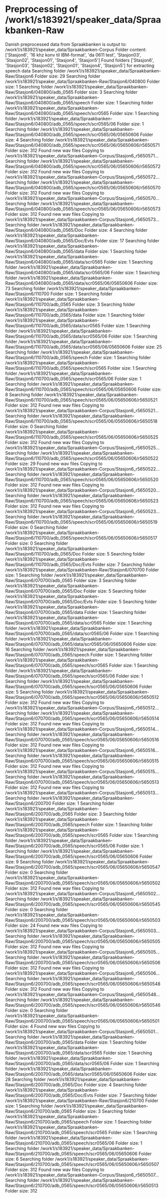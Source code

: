 # Preprocessing of /work1/s183921/speaker_data/Spraakbanken-Raw
Danish preprocessed data from Spraakbanken is output to: /work1/s183921/speaker_data/Spraakbanken-Corpus
Folder content: ['Stasjon6', '16 khz konv til IBM-format', 'da 0611 test', 'Stasjon03', 'Stasjon02', 'Stasjon01', 'Stasjon4', 'Stasjon5']
Found folders ['Stasjon6', 'Stasjon03', 'Stasjon02', 'Stasjon01', 'Stasjon4', 'Stasjon5'] for extracting speech data
Searching folder /work1/s183921/speaker_data/Spraakbanken-Raw/Stasjon6
Folder size: 29
Searching folder /work1/s183921/speaker_data/Spraakbanken-Raw/Stasjon6/040800
Folder size: 1
Searching folder /work1/s183921/speaker_data/Spraakbanken-Raw/Stasjon6/040800/adb_0565
Folder size: 3
Searching folder /work1/s183921/speaker_data/Spraakbanken-Raw/Stasjon6/040800/adb_0565/speech
Folder size: 1
Searching folder /work1/s183921/speaker_data/Spraakbanken-Raw/Stasjon6/040800/adb_0565/speech/scr0565
Folder size: 1
Searching folder /work1/s183921/speaker_data/Spraakbanken-Raw/Stasjon6/040800/adb_0565/speech/scr0565/06
Folder size: 1
Searching folder /work1/s183921/speaker_data/Spraakbanken-Raw/Stasjon6/040800/adb_0565/speech/scr0565/06/05650606
Folder size: 4
Searching folder /work1/s183921/speaker_data/Spraakbanken-Raw/Stasjon6/040800/adb_0565/speech/scr0565/06/05650606/r5650571
Folder size: 312
Found new wav files
Copying to /work1/s183921/speaker_data/Spraakbanken-Corpus/Stasjon6_r5650571...
Searching folder /work1/s183921/speaker_data/Spraakbanken-Raw/Stasjon6/040800/adb_0565/speech/scr0565/06/05650606/r5650572
Folder size: 312
Found new wav files
Copying to /work1/s183921/speaker_data/Spraakbanken-Corpus/Stasjon6_r5650572...
Searching folder /work1/s183921/speaker_data/Spraakbanken-Raw/Stasjon6/040800/adb_0565/speech/scr0565/06/05650606/r5650570
Folder size: 312
Found new wav files
Copying to /work1/s183921/speaker_data/Spraakbanken-Corpus/Stasjon6_r5650570...
Searching folder /work1/s183921/speaker_data/Spraakbanken-Raw/Stasjon6/040800/adb_0565/speech/scr0565/06/05650606/r5650573
Folder size: 312
Found new wav files
Copying to /work1/s183921/speaker_data/Spraakbanken-Corpus/Stasjon6_r5650573...
Searching folder /work1/s183921/speaker_data/Spraakbanken-Raw/Stasjon6/040800/adb_0565/Doc
Folder size: 4
Searching folder /work1/s183921/speaker_data/Spraakbanken-Raw/Stasjon6/040800/adb_0565/Doc/Evts
Folder size: 17
Searching folder /work1/s183921/speaker_data/Spraakbanken-Raw/Stasjon6/040800/adb_0565/data
Folder size: 1
Searching folder /work1/s183921/speaker_data/Spraakbanken-Raw/Stasjon6/040800/adb_0565/data/scr0565
Folder size: 1
Searching folder /work1/s183921/speaker_data/Spraakbanken-Raw/Stasjon6/040800/adb_0565/data/scr0565/06
Folder size: 1
Searching folder /work1/s183921/speaker_data/Spraakbanken-Raw/Stasjon6/040800/adb_0565/data/scr0565/06/05650606
Folder size: 73
Searching folder /work1/s183921/speaker_data/Spraakbanken-Raw/Stasjon6/110700
Folder size: 1
Searching folder /work1/s183921/speaker_data/Spraakbanken-Raw/Stasjon6/110700/adb_0565
Folder size: 3
Searching folder /work1/s183921/speaker_data/Spraakbanken-Raw/Stasjon6/110700/adb_0565/data
Folder size: 1
Searching folder /work1/s183921/speaker_data/Spraakbanken-Raw/Stasjon6/110700/adb_0565/data/scr0565
Folder size: 1
Searching folder /work1/s183921/speaker_data/Spraakbanken-Raw/Stasjon6/110700/adb_0565/data/scr0565/06
Folder size: 1
Searching folder /work1/s183921/speaker_data/Spraakbanken-Raw/Stasjon6/110700/adb_0565/data/scr0565/06/05650606
Folder size: 25
Searching folder /work1/s183921/speaker_data/Spraakbanken-Raw/Stasjon6/110700/adb_0565/speech
Folder size: 1
Searching folder /work1/s183921/speaker_data/Spraakbanken-Raw/Stasjon6/110700/adb_0565/speech/scr0565
Folder size: 1
Searching folder /work1/s183921/speaker_data/Spraakbanken-Raw/Stasjon6/110700/adb_0565/speech/scr0565/06
Folder size: 1
Searching folder /work1/s183921/speaker_data/Spraakbanken-Raw/Stasjon6/110700/adb_0565/speech/scr0565/06/05650606
Folder size: 8
Searching folder /work1/s183921/speaker_data/Spraakbanken-Raw/Stasjon6/110700/adb_0565/speech/scr0565/06/05650606/r5650521
Folder size: 312
Found new wav files
Copying to /work1/s183921/speaker_data/Spraakbanken-Corpus/Stasjon6_r5650521...
Searching folder /work1/s183921/speaker_data/Spraakbanken-Raw/Stasjon6/110700/adb_0565/speech/scr0565/06/05650606/r5650518
Folder size: 0
Searching folder /work1/s183921/speaker_data/Spraakbanken-Raw/Stasjon6/110700/adb_0565/speech/scr0565/06/05650606/r5650525
Folder size: 312
Found new wav files
Copying to /work1/s183921/speaker_data/Spraakbanken-Corpus/Stasjon6_r5650525...
Searching folder /work1/s183921/speaker_data/Spraakbanken-Raw/Stasjon6/110700/adb_0565/speech/scr0565/06/05650606/r5650522
Folder size: 29
Found new wav files
Copying to /work1/s183921/speaker_data/Spraakbanken-Corpus/Stasjon6_r5650522...
Searching folder /work1/s183921/speaker_data/Spraakbanken-Raw/Stasjon6/110700/adb_0565/speech/scr0565/06/05650606/r5650520
Folder size: 312
Found new wav files
Copying to /work1/s183921/speaker_data/Spraakbanken-Corpus/Stasjon6_r5650520...
Searching folder /work1/s183921/speaker_data/Spraakbanken-Raw/Stasjon6/110700/adb_0565/speech/scr0565/06/05650606/r5650523
Folder size: 312
Found new wav files
Copying to /work1/s183921/speaker_data/Spraakbanken-Corpus/Stasjon6_r5650523...
Searching folder /work1/s183921/speaker_data/Spraakbanken-Raw/Stasjon6/110700/adb_0565/speech/scr0565/06/05650606/r5650519
Folder size: 0
Searching folder /work1/s183921/speaker_data/Spraakbanken-Raw/Stasjon6/110700/adb_0565/speech/scr0565/06/05650606/r5650517
Folder size: 0
Searching folder /work1/s183921/speaker_data/Spraakbanken-Raw/Stasjon6/110700/adb_0565/Doc
Folder size: 5
Searching folder /work1/s183921/speaker_data/Spraakbanken-Raw/Stasjon6/110700/adb_0565/Doc/Evts
Folder size: 7
Searching folder /work1/s183921/speaker_data/Spraakbanken-Raw/Stasjon6/070700
Folder size: 1
Searching folder /work1/s183921/speaker_data/Spraakbanken-Raw/Stasjon6/070700/adb_0565
Folder size: 3
Searching folder /work1/s183921/speaker_data/Spraakbanken-Raw/Stasjon6/070700/adb_0565/Doc
Folder size: 5
Searching folder /work1/s183921/speaker_data/Spraakbanken-Raw/Stasjon6/070700/adb_0565/Doc/Evts
Folder size: 5
Searching folder /work1/s183921/speaker_data/Spraakbanken-Raw/Stasjon6/070700/adb_0565/data
Folder size: 1
Searching folder /work1/s183921/speaker_data/Spraakbanken-Raw/Stasjon6/070700/adb_0565/data/scr0565
Folder size: 1
Searching folder /work1/s183921/speaker_data/Spraakbanken-Raw/Stasjon6/070700/adb_0565/data/scr0565/06
Folder size: 1
Searching folder /work1/s183921/speaker_data/Spraakbanken-Raw/Stasjon6/070700/adb_0565/data/scr0565/06/05650606
Folder size: 16
Searching folder /work1/s183921/speaker_data/Spraakbanken-Raw/Stasjon6/070700/adb_0565/speech
Folder size: 1
Searching folder /work1/s183921/speaker_data/Spraakbanken-Raw/Stasjon6/070700/adb_0565/speech/scr0565
Folder size: 1
Searching folder /work1/s183921/speaker_data/Spraakbanken-Raw/Stasjon6/070700/adb_0565/speech/scr0565/06
Folder size: 1
Searching folder /work1/s183921/speaker_data/Spraakbanken-Raw/Stasjon6/070700/adb_0565/speech/scr0565/06/05650606
Folder size: 5
Searching folder /work1/s183921/speaker_data/Spraakbanken-Raw/Stasjon6/070700/adb_0565/speech/scr0565/06/05650606/r5650512
Folder size: 312
Found new wav files
Copying to /work1/s183921/speaker_data/Spraakbanken-Corpus/Stasjon6_r5650512...
Searching folder /work1/s183921/speaker_data/Spraakbanken-Raw/Stasjon6/070700/adb_0565/speech/scr0565/06/05650606/r5650514
Folder size: 312
Found new wav files
Copying to /work1/s183921/speaker_data/Spraakbanken-Corpus/Stasjon6_r5650514...
Searching folder /work1/s183921/speaker_data/Spraakbanken-Raw/Stasjon6/070700/adb_0565/speech/scr0565/06/05650606/r5650516
Folder size: 312
Found new wav files
Copying to /work1/s183921/speaker_data/Spraakbanken-Corpus/Stasjon6_r5650516...
Searching folder /work1/s183921/speaker_data/Spraakbanken-Raw/Stasjon6/070700/adb_0565/speech/scr0565/06/05650606/r5650515
Folder size: 312
Found new wav files
Copying to /work1/s183921/speaker_data/Spraakbanken-Corpus/Stasjon6_r5650515...
Searching folder /work1/s183921/speaker_data/Spraakbanken-Raw/Stasjon6/070700/adb_0565/speech/scr0565/06/05650606/r5650513
Folder size: 312
Found new wav files
Copying to /work1/s183921/speaker_data/Spraakbanken-Corpus/Stasjon6_r5650513...
Searching folder /work1/s183921/speaker_data/Spraakbanken-Raw/Stasjon6/200700
Folder size: 1
Searching folder /work1/s183921/speaker_data/Spraakbanken-Raw/Stasjon6/200700/adb_0565
Folder size: 3
Searching folder /work1/s183921/speaker_data/Spraakbanken-Raw/Stasjon6/200700/adb_0565/speech
Folder size: 1
Searching folder /work1/s183921/speaker_data/Spraakbanken-Raw/Stasjon6/200700/adb_0565/speech/scr0565
Folder size: 1
Searching folder /work1/s183921/speaker_data/Spraakbanken-Raw/Stasjon6/200700/adb_0565/speech/scr0565/06
Folder size: 1
Searching folder /work1/s183921/speaker_data/Spraakbanken-Raw/Stasjon6/200700/adb_0565/speech/scr0565/06/05650606
Folder size: 9
Searching folder /work1/s183921/speaker_data/Spraakbanken-Raw/Stasjon6/200700/adb_0565/speech/scr0565/06/05650606/r5650547
Folder size: 0
Searching folder /work1/s183921/speaker_data/Spraakbanken-Raw/Stasjon6/200700/adb_0565/speech/scr0565/06/05650606/r5650502
Folder size: 312
Found new wav files
Copying to /work1/s183921/speaker_data/Spraakbanken-Corpus/Stasjon6_r5650502...
Searching folder /work1/s183921/speaker_data/Spraakbanken-Raw/Stasjon6/200700/adb_0565/speech/scr0565/06/05650606/r5650545
Folder size: 0
Searching folder /work1/s183921/speaker_data/Spraakbanken-Raw/Stasjon6/200700/adb_0565/speech/scr0565/06/05650606/r5650503
Folder size: 24
Found new wav files
Copying to /work1/s183921/speaker_data/Spraakbanken-Corpus/Stasjon6_r5650503...
Searching folder /work1/s183921/speaker_data/Spraakbanken-Raw/Stasjon6/200700/adb_0565/speech/scr0565/06/05650606/r5650505
Folder size: 312
Found new wav files
Copying to /work1/s183921/speaker_data/Spraakbanken-Corpus/Stasjon6_r5650505...
Searching folder /work1/s183921/speaker_data/Spraakbanken-Raw/Stasjon6/200700/adb_0565/speech/scr0565/06/05650606/r5650506
Folder size: 312
Found new wav files
Copying to /work1/s183921/speaker_data/Spraakbanken-Corpus/Stasjon6_r5650506...
Searching folder /work1/s183921/speaker_data/Spraakbanken-Raw/Stasjon6/200700/adb_0565/speech/scr0565/06/05650606/r5650548
Folder size: 312
Found new wav files
Copying to /work1/s183921/speaker_data/Spraakbanken-Corpus/Stasjon6_r5650548...
Searching folder /work1/s183921/speaker_data/Spraakbanken-Raw/Stasjon6/200700/adb_0565/speech/scr0565/06/05650606/r5650546
Folder size: 0
Searching folder /work1/s183921/speaker_data/Spraakbanken-Raw/Stasjon6/200700/adb_0565/speech/scr0565/06/05650606/r5650501
Folder size: 4
Found new wav files
Copying to /work1/s183921/speaker_data/Spraakbanken-Corpus/Stasjon6_r5650501...
Searching folder /work1/s183921/speaker_data/Spraakbanken-Raw/Stasjon6/200700/adb_0565/data
Folder size: 1
Searching folder /work1/s183921/speaker_data/Spraakbanken-Raw/Stasjon6/200700/adb_0565/data/scr0565
Folder size: 1
Searching folder /work1/s183921/speaker_data/Spraakbanken-Raw/Stasjon6/200700/adb_0565/data/scr0565/06
Folder size: 1
Searching folder /work1/s183921/speaker_data/Spraakbanken-Raw/Stasjon6/200700/adb_0565/data/scr0565/06/05650606
Folder size: 28
Searching folder /work1/s183921/speaker_data/Spraakbanken-Raw/Stasjon6/200700/adb_0565/Doc
Folder size: 4
Searching folder /work1/s183921/speaker_data/Spraakbanken-Raw/Stasjon6/200700/adb_0565/Doc/Evts
Folder size: 7
Searching folder /work1/s183921/speaker_data/Spraakbanken-Raw/Stasjon6/210700
Folder size: 1
Searching folder /work1/s183921/speaker_data/Spraakbanken-Raw/Stasjon6/210700/adb_0565
Folder size: 3
Searching folder /work1/s183921/speaker_data/Spraakbanken-Raw/Stasjon6/210700/adb_0565/speech
Folder size: 1
Searching folder /work1/s183921/speaker_data/Spraakbanken-Raw/Stasjon6/210700/adb_0565/speech/scr0565
Folder size: 1
Searching folder /work1/s183921/speaker_data/Spraakbanken-Raw/Stasjon6/210700/adb_0565/speech/scr0565/06
Folder size: 1
Searching folder /work1/s183921/speaker_data/Spraakbanken-Raw/Stasjon6/210700/adb_0565/speech/scr0565/06/05650606
Folder size: 6
Searching folder /work1/s183921/speaker_data/Spraakbanken-Raw/Stasjon6/210700/adb_0565/speech/scr0565/06/05650606/r5650507
Folder size: 312
Found new wav files
Copying to /work1/s183921/speaker_data/Spraakbanken-Corpus/Stasjon6_r5650507...
Searching folder /work1/s183921/speaker_data/Spraakbanken-Raw/Stasjon6/210700/adb_0565/speech/scr0565/06/05650606/r5650513
Folder size: 312
